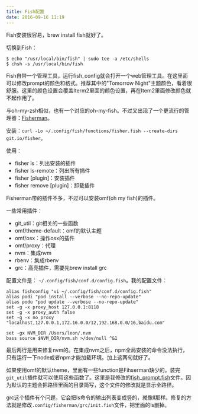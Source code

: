 ```yaml
---
title: Fish配置
date: 2016-09-16 11:19
---
```

Fish安装很容易，brew install fish就好了。

切换到Fish：

    $ echo "/usr/local/bin/fish" | sudo tee -a /etc/shells
    $ chsh -s /usr/local/bin/fish

Fish自带一个管理工具，运行fish_config就会打开一个web管理工具。在这里面可以修改prompt的颜色和格式。推荐其中的"Tomorrow Night"主题颜色，看着很舒服。这里的颜色设置会覆盖Iterm2里面的颜色设置，再在Item2里面修改颜色就不起作用了。

与oh-my-zsh相似，也有一个对应的oh-my-fish。不过又出现了一个更流行的管理器：[Fisherman](https://github.com/fisherman/fisherman)。

安装：`curl -Lo ~/.config/fish/functions/fisher.fish --create-dirs git.io/fisher`。

使用：

- fisher ls：列出安装的插件
- fisher ls-remote：列出所有插件
- fisher [plugin]：安装插件
- fisher remove [plugin]：卸载插件

Fisherman带的插件不多，不过可以安装omf(oh my fish)的插件。

一些常用插件：

- git_util：git相关的一些函数
- omf/theme-default：omf的默认主题
- omf/osx：操作osx的插件
- omf/proxy：代理
- nvm：集成nvm
- rbenv：集成rbenv
- grc：高亮插件，需要先brew install grc

配置文件是： `~/.config/fish/conf.d/config.fish`。我的配置文件：

    alias fishconfig "vi ~/.config/fish/conf.d/config.fish"
    alias podi "pod install --verbose --no-repo-update"
    alias podu "pod update --verbose --no-repo-update"
    set -g -x proxy_host 127.0.0.1:8118
    set -g -x proxy_auth false
    set -g -x no_proxy "localhost,127.0.0.1,172.16.0.0/12,192.168.0.0/16,baidu.com"

    set -gx NVM_DIR /Users/leon/.nvm
    bass source $NVM_DIR/nvm.sh >/dev/null ^&1

最后两行是用来修复nvm的。在集成nvm之后，npm全局安装的命令没法执行，只有运行一下node或者npm才能加载环境。加上这两句就好了。

如果使用omf的默认theme，里面有一些function是Fihserman缺少的。装完`git_util`插件就可以使用这些函数了。这里是我修改的[fish_prompt.fish](/attachment/fish_prompt.fish)文件。因为默认的主题会把路径里面的目录简写，这个文件的修改就是显示全路径。

grc这个插件有个问题，它会把ls命令的输出列表变成竖的，就像ll那样。修复的方法就是修改`.config/fisherman/grc/init.fish`文件，把里面的ls删掉。

